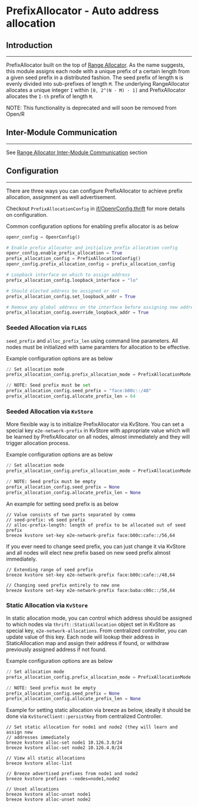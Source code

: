 # PrefixAllocator - Auto address allocation

## Introduction

---

PrefixAllocator built on the top of [Range Allocator](RangeAllocator.md). As the
name suggests, this module assigns each node with a unique prefix of a certain
length from a given seed prefix in a distributed fashion. The seed prefix of
length `N` is evenly divided into sub-prefixes of length `M`. The underlying
RangeAllocator allocates a unique integer `I` within `[0, 2^(N - M) - 1]` and
PrefixAllocator allocates the `I-th` prefix of length `M`.

NOTE: This functionality is deprecated and will soon be removed from Open/R

## Inter-Module Communication

---

See
[Range Allocator Inter-Module Communication](RangeAllocator.md) section

## Configuration

---

There are three ways you can configure PrefixAllocator to achieve prefix
allocation, assignment as well advertisement.

Checkout `PrefixAllocationConfig` in
[if/OpenrConfig.thrift](https://github.com/facebook/openr/blob/master/openr/if/PrefixManager.thrift)
for more details on configuration.

Common configuration options for enabling prefix allocator is as below

```python
openr_config = OpenrConfig()

# Enable prefix allocator and initialize prefix allocation config
openr_config.enable_prefix_allocation = True
prefix_allocation_config = PrefixAllocationConfig()
openr_config.prefix_allocation_config = prefix_allocation_config

# Loopback interface on which to assign address
prefix_allocation_config.loopback_interface = "lo"

# Should elected address be assigned or not
prefix_allocation_config.set_loopback_addr = True

# Remove any global address on the interface before assigning new addresses
prefix_allocation_config.override_loopback_addr = True
```

### Seeded Allocation via `FLAGS`

`seed_prefix` and `alloc_prefix_len` using command line parameters. All nodes
must be initialized with same paramters for allocation to be effective.

Example configuration options are as below

```python
// Set allocation mode
prefix_allocation_config.prefix_allocation_mode = PrefixAllocationMode.DYNAMIC_ROOT_NODE

// NOTE: Seed prefix must be set
prefix_allocation_config.seed_prefix = "face:b00c::/48"
prefix_allocation_config.allocate_prefix_len = 64
```

### Seeded Allocation via `KvStore`

More flexible way is to initialize PrefixAllocator via KvStore. You can set a
special key `e2e-network-prefix` in KvStore with appropriate value which will be
learned by PrefixAllocator on all nodes, almost immediately and they will
trigger allocation process.

Example configuration options are as below

```python
// Set allocation mode
prefix_allocation_config.prefix_allocation_mode = PrefixAllocationMode.DYNAMIC_LEAF_NODE

// NOTE: Seed prefix must be empty
prefix_allocation_config.seed_prefix = None
prefix_allocation_config.allocate_prefix_len = None
```

An example for setting seed prefix is as below

```console
// Value consists of two parts separated by comma
// seed-prefix: v6 seed prefix
// alloc-prefix-length: length of prefix to be allocated out of seed prefix
breeze kvstore set-key e2e-network-prefix face:b00c:cafe::/56,64
```

If you ever need to change seed prefix, you can just change it via KvStore and
all nodes will elect new prefix based on new seed prefix almost immediately.

```console
// Extending range of seed prefix
breeze kvstore set-key e2e-network-prefix face:b00c:cafe::/48,64

// Changing seed prefix entirely to new one
breeze kvstore set-key e2e-network-prefix face:baba:c00c::/56,64
```

### Static Allocation via `KvStore`

In static allocation mode, you can control which address should be assigned to
which nodes via `thrift::StaticAllocation` object set in KvStore as special key,
`e2e-network-allocations`. From centralized controller, you can update value of
this key. Each node will lookup their address in StaticAllocation map and assign
their address if found, or withdraw previously assigned address if not found.

Example configuration options are as below

```python
// Set allocation mode
prefix_allocation_config.prefix_allocation_mode = PrefixAllocationMode.STATIC

// NOTE: Seed prefix must be empty
prefix_allocation_config.seed_prefix = None
prefix_allocation_config.allocate_prefix_len = None
```

Example for setting static allocation via breeze as below, ideally it should be
done via `KvStoreClient::persistKey` from centralized Controller.

```console
// Set static allocation for node1 and node2 (they will learn and assign new
// addresses immediately
breeze kvstore alloc-set node1 10.126.3.0/24
breeze kvstore alloc-set node2 10.126.4.0/24

// View all static allocations
breeze kvstore alloc-list

// Breeze advertised prefixes from node1 and node2
breeze kvstore prefixes --nodes=node1,node2

// Unset allocations
breeze kvstore alloc-unset node1
breeze kvstore alloc-unset node2
```
